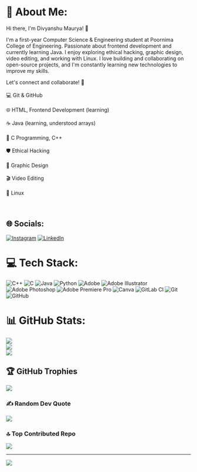 # 💫 About Me:
Hi there, I'm Divyanshu Maurya! 👋

I'm a first-year Computer Science & Engineering student at Poornima College of Engineering. Passionate about frontend development and currently learning Java. I enjoy exploring ethical hacking, graphic design, video editing, and working with Linux. I love building and collaborating on open-source projects, and I'm constantly learning new technologies to improve my skills.

Let's connect and collaborate! 🚀
<br><br>💻 Git & GitHub<br><br>🌐 HTML, Frontend Development (learning)<br><br>☕ Java (learning, understood arrays)<br><br>🔢 C Programming, C++<br><br>🛡 Ethical Hacking<br><br>🎨 Graphic Design<br><br>🎬 Video Editing<br><br>🐧 Linux<br><br><br>


## 🌐 Socials:
[![Instagram](https://img.shields.io/badge/Instagram-%23E4405F.svg?logo=Instagram&logoColor=white)](https://www.instagram.com/_divy1436_/) [![LinkedIn](https://img.shields.io/badge/LinkedIn-%230077B5.svg?logo=linkedin&logoColor=white)](https://www.linkedin.com/in/divyanshu-maurya-b5278b309/) 

# 💻 Tech Stack:
![C++](https://img.shields.io/badge/c++-%2300599C.svg?style=for-the-badge&logo=c%2B%2B&logoColor=white) ![C](https://img.shields.io/badge/c-%2300599C.svg?style=for-the-badge&logo=c&logoColor=white) ![Java](https://img.shields.io/badge/java-%23ED8B00.svg?style=for-the-badge&logo=openjdk&logoColor=white) ![Python](https://img.shields.io/badge/python-3670A0?style=for-the-badge&logo=python&logoColor=ffdd54) ![Adobe](https://img.shields.io/badge/adobe-%23FF0000.svg?style=for-the-badge&logo=adobe&logoColor=white) ![Adobe Illustrator](https://img.shields.io/badge/adobe%20illustrator-%23FF9A00.svg?style=for-the-badge&logo=adobe%20illustrator&logoColor=white) ![Adobe Photoshop](https://img.shields.io/badge/adobe%20photoshop-%2331A8FF.svg?style=for-the-badge&logo=adobe%20photoshop&logoColor=white) ![Adobe Premiere Pro](https://img.shields.io/badge/Adobe%20Premiere%20Pro-9999FF.svg?style=for-the-badge&logo=Adobe%20Premiere%20Pro&logoColor=white) ![Canva](https://img.shields.io/badge/Canva-%2300C4CC.svg?style=for-the-badge&logo=Canva&logoColor=white) ![GitLab CI](https://img.shields.io/badge/gitlab%20CI-%23181717.svg?style=for-the-badge&logo=gitlab&logoColor=white) ![Git](https://img.shields.io/badge/git-%23F05033.svg?style=for-the-badge&logo=git&logoColor=white) ![GitHub](https://img.shields.io/badge/github-%23121011.svg?style=for-the-badge&logo=github&logoColor=white)
# 📊 GitHub Stats:
![](https://github-readme-stats.vercel.app/api?username=divy1436&theme=dark&hide_border=false&include_all_commits=false&count_private=false)<br/>
![](https://github-readme-streak-stats.herokuapp.com/?user=divy1436&theme=dark&hide_border=false)<br/>
![](https://github-readme-stats.vercel.app/api/top-langs/?username=divy1436&theme=dark&hide_border=false&include_all_commits=false&count_private=false&layout=compact)

## 🏆 GitHub Trophies
![](https://github-profile-trophy.vercel.app/?username=divy1436&theme=radical&no-frame=false&no-bg=true&margin-w=4)

### ✍ Random Dev Quote
![](https://quotes-github-readme.vercel.app/api?type=horizontal&theme=radical)

### 🔝 Top Contributed Repo
![](https://github-contributor-stats.vercel.app/api?username=divy1436&limit=5&theme=dark&combine_all_yearly_contributions=true)

---
[![](https://visitcount.itsvg.in/api?id=divy1436&icon=0&color=0)](https://visitcount.itsvg.in)

<!-- Proudly created with GPRM ( https://gprm.itsvg.in ) -->
